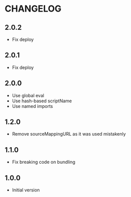 # CHANGELOG

## 2.0.2

- Fix deploy

## 2.0.1

- Fix deploy

## 2.0.0

- Use global eval
- Use hash-based scriptName
- Use named imports

## 1.2.0

- Remove sourceMappingURL as it was used mistakenly

## 1.1.0

- Fix breaking code on bundling

## 1.0.0

- Initial version
